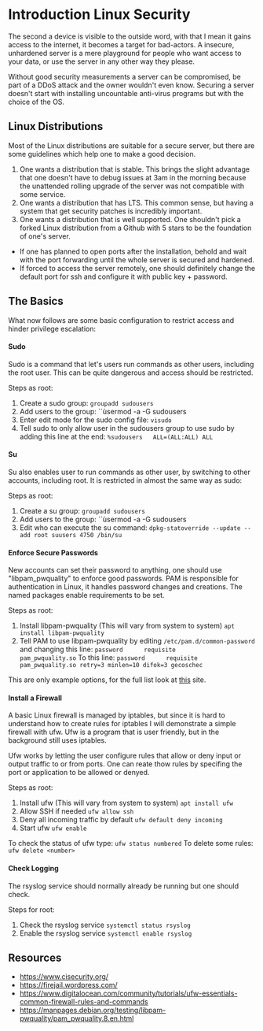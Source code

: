 # Introduction Linux Security

The second a device is visible to the outside word, with that I mean it gains access to the internet, it becomes a target for bad-actors. A insecure, unhardened server is a mere playground for people who want access to your data, or use the server in any other way they please.

Without good security measurements a server can be compromised, be part of a DDoS attack and the owner wouldn't even know. Securing a server doesn't start with installing uncountable anti-virus programs but with the choice of the OS.

## Linux Distributions

Most of the Linux distributions are suitable for a secure server, but there are some guidelines which help one to make a good decision.

1. One wants a distribution that is stable. This brings the slight advantage that one doesn't have to debug issues at 3am in the morning because the unattended rolling upgrade of the server was not compatible with some service.
2. One wants a distribution that has LTS. This common sense, but having a system that get security patches is incredibly important.
3. One wants a distribution that is well supported. One shouldn't pick a forked Linux distribution from a Github with 5 stars to be the foundation of one's server.

- If one has planned to open ports after the installation, behold and wait with the port forwarding until the whole server is secured and hardened.
- If forced to access the server remotely, one should definitely change the default port for ssh and configure it with public key + password.

## The Basics

What now follows are some basic configuration to restrict access and hinder privilege escalation:

#### Sudo

Sudo is a command that let's users run commands as other users, including the root user. This can be quite dangerous and access should be restricted.

Steps as root:
1. Create a sudo group:
	```groupadd sudousers```
2. Add users to the group:
	``ùsermod -a -G sudousers <username>
3. Enter edit mode for the sudo config file:
	```visudo```
4. Tell sudo to only allow user in the sudousers group to use sudo by adding this line at the end:
	```%sudousers   ALL=(ALL:ALL) ALL```

#### Su

Su also enables user to run commands as other user, by switching to other accounts, including root. It is restricted in almost the same way as sudo:

Steps as root:
1. Create a su group:
	```groupadd sudousers```
2. Add users to the group:
	``ùsermod -a -G sudousers <username>
3. Edit who can execute the su command:
	```dpkg-statoverride --update --add root suusers 4750 /bin/su```

#### Enforce Secure Passwords

New accounts can set their password to anything, one should use "libpam_pwquality" to enforce good passwords. PAM is responsible for authentication in Linux, it handles password changes and creations. The named packages enable requirements to be set.

Steps as root:
1. Install libpam-pwquality (This will vary from system to system)
	```apt install libpam-pwquality```
2. Tell PAM to use libpam-pwquality by editing ```/etc/pam.d/common-password``` and changing this line:
	```password      requisite        pam_pwquality.so```
	 To this line:
	```password      requisite        pam_pwquality.so retry=3 minlen=10 difok=3 gecoschec```

This are only example options, for the full list look at [this](https://manpages.debian.org/testing/libpam-pwquality/pam_pwquality.8.en.html) site.

#### Install a Firewall

A basic Linux firewall is managed by iptables, but since it is hard to understand how to create rules for iptables I will demonstrate a simple firewall with ufw. Ufw is a program that is user friendly, but in the background still uses iptables.

Ufw works by letting the user configure rules that allow or deny input or output traffic to or from ports. One can reate thow rules by specifing the port or application to be allowed or denyed.

Steps as root:
1. Install ufw (This will vary from system to system)
	```apt install ufw```
2. Allow SSH if needed
	```ufw allow ssh```
4. Deny all incoming traffic by default 
	```ufw default deny incoming```
4. Start ufw
	```ufw enable```

To check the status of ufw type: ```ufw status numbered```
To delete some rules: ```ufw delete <number>```

#### Check Logging

The rsyslog service should normally already be running but one should check.

Steps for root:
1. Check the rsyslog service
	```systemctl status rsyslog```
2. Enable the rsyslog service 
	```systemctl enable rsyslog```

## Resources

- https://www.cisecurity.org/
- https://firejail.wordpress.com/
- https://www.digitalocean.com/community/tutorials/ufw-essentials-common-firewall-rules-and-commands
- https://manpages.debian.org/testing/libpam-pwquality/pam_pwquality.8.en.html